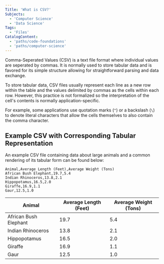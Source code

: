 ```yaml
---
Title: 'What is CSV?'
Subjects:
  - 'Computer Science'
  - 'Data Science'
Tags:
  - 'Files'
CatalogContent:
  - 'paths/code-foundations'
  - 'paths/computer-science'
---
```


Comma-Seperated Values (CSV) is a text file format where individual values are seperated by commas. It is normally used to store tabular data and is favored for its simple structure allowing for straightforward parsing and data exchange.

To store tabular data, CSV files usually represent each line as a new row within the table and the values delimited by commas as the cells within each row. However, this practice is not formalized so the interpretation of the cell's contents is normally application-specific.

For example, some applications use quotation marks (`"`) or a backslash (`\`) to denote literal characters that allow the cells themselves to also contain the comma character.

## Example CSV with Corresponding Tabular Representation

An example CSV file containing data about large animals and a common rendering of its tabular form can be found below:

```psuedo
Animal,Average Length (Feet),Average Weight (Tons)
African Bush Elephant,19.7,5.4
Indian Rhinoceros,13.8,2.1
Hippopotamus,16.5,2.0
Giraffe,16.9,1.1
Gaur,12.5,1.0
```

| Animal                | Average Length (Feet) | Average Weight (Tons) |
| --------------------- | --------------------- | --------------------- |
| African Bush Elephant | 19.7                  | 5.4                   |
| Indian Rhinoceros     | 13.8                  | 2.1                   |
| Hippopotamus          | 16.5                  | 2.0                   |
| Giraffe               | 16.9                  | 1.1                   |
| Gaur                  | 12.5                  | 1.0                   |
